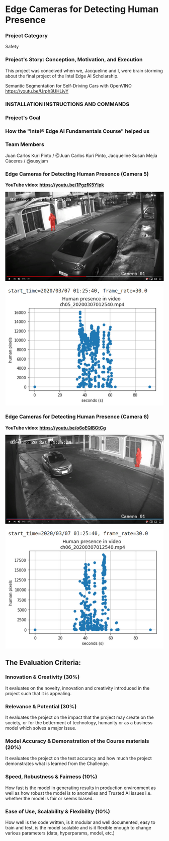 # Edge Cameras for Detecting Human Presence

### Project Category
Safety

### Project's Story: Conception, Motivation, and Execution

This project was conceived when we, Jacqueline and I, were brain storming about the final project of the Intel Edge AI Scholarship.

Semantic Segmentation for Self-Driving Cars with OpenVINO <https://youtu.be/Urph3UHLivY>

### INSTALLATION INSTRUCTIONS AND COMMANDS

### Project's Goal

### How the "Intel® Edge AI Fundamentals Course" helped us

### Team Members

Juan Carlos Kuri Pinto / @Juan Carlos Kuri Pinto, Jacqueline Susan Mejía Cáceres / @susyjam 

### Edge Cameras for Detecting Human Presence (Camera 5)<br/>
<b>YouTube video: https://youtu.be/1PgzfK5YIpk</b>

![Camera 5](/images/cam5.jpg)

![Camera 5](/images/hist5.jpg)

### Edge Cameras for Detecting Human Presence (Camera 6)<br/>
<b>YouTube video: https://youtu.be/o6oEQlBGtCg</b>

![Camera 6](/images/cam6.jpg)

![Camera 6](/images/hist6.jpg)

## The Evaluation Criteria:

### Innovation & Creativity (30%) 
It evaluates on the novelty, innovation and creativity introduced in the project such that it is appealing.

### Relevance & Potential (30%) 
It evaluates the project on the impact that the project may create on the society, or for the betterment of technology, humanity or as a business model which solves a major issue.

### Model Accuracy & Demonstration of the Course materials (20%) 
It evaluates the project on the test accuracy and how much the project demonstrates what is learned from the Challenge.

### Speed, Robustness & Fairness (10%) 
How fast is the model in generating results in production environment as well as how robust the model is to anomalies and Trusted AI issues i.e. whether the model is fair or seems biased.

### Ease of Use, Scalability & Flexibility (10%) 
How well is the code written, is it modular and well documented, easy to train and test, is the model scalable and is it flexible enough to change various parameters (data, hyperparams, model, etc.)

